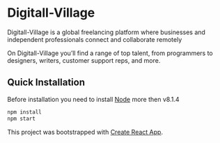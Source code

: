 # Digitall-Village

Digitall-Village is a global freelancing platform where businesses and independent professionals connect and collaborate remotely

On Digitall-Village you’ll find a range of top talent, from programmers to designers, writers, customer support reps, and more.

## Quick Installation

Before installation you need to install [Node](https://nodejs.org/en/) more then v8.1.4 

```sh
npm install
npm start
```

This project was bootstrapped with [Create React App](https://github.com/facebookincubator/create-react-app).
